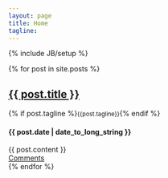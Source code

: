 ```yaml
---
layout: page
title: Home
tagline:
---
```

{% include JB/setup %}


{% for post in site.posts %}

<div class="post">
	<div class="header">
		<h2><a href="{{ post.url }}">{{ post.title }}</a></h2>
		{% if post.tagline %}<small>{{post.tagline}}</small>{% endif %}
		<h4 class="no-top-margin">{{ post.date | date_to_long_string }}</h4>
	</div>
	<div class="content margin-btm-20">
		{{ post.content }}
	</div>
	<div class="comments">
		<a href="{{ post.url }}/#disqus_thread">Comments</a>
	</div>
</div>
{% endfor %}